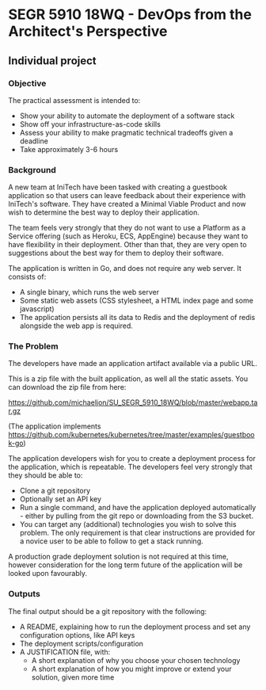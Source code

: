 # SEGR 5910 18WQ - DevOps from the Architect's Perspective

## Individual project

### Objective

The practical assessment is intended to:

* Show your ability to automate the deployment of a software stack
* Show off your infrastructure-as-code skills
* Assess your ability to make pragmatic technical tradeoffs given a deadline
* Take approximately 3-6 hours

### Background

A new team at IniTech have been tasked with creating a guestbook application so that users can leave feedback about their experience with IniTech's software. They have created a Minimal Viable Product and now wish to determine the best way to deploy their application.

The team feels very strongly that they do not want to use a Platform as a Service offering (such as Heroku, ECS, AppEngine) because they want to have flexibility in their deployment. Other than that, they are very open to suggestions about the best way for them to deploy their software.

The application is written in Go, and does not require any web server. It consists of:

* A single binary, which runs the web server
* Some static web assets (CSS stylesheet, a HTML index page and some javascript)
* The application persists all its data to Redis and the deployment of redis alongside the web app is required.


### The Problem

The developers have made an application artifact available via a public URL.

This is a zip file with the built application, as well all the static assets. You can download the zip file from here:

https://github.com/michaeljon/SU_SEGR_5910_18WQ/blob/master/webapp.tar.gz

(The application implements https://github.com/kubernetes/kubernetes/tree/master/examples/guestbook-go)

The application developers wish for you to create a deployment process for the application, which is repeatable. The developers feel very strongly that they should be able to:

* Clone a git repository
* Optionally set an API key
* Run a single command, and have the application deployed automatically - either by pulling from the git repo or downloading from the S3 bucket.
* You can target any (additional) technologies you wish to solve this problem. The only requirement is that clear instructions are provided for a novice user to be able to follow to get a stack running.

A production grade deployment solution is not required at this time, however consideration for the long term future of the application will be looked upon favourably.

### Outputs
The final output should be a git repository with the following:

* A README, explaining how to run the deployment process and set any configuration options, like API keys
* The deployment scripts/configuration
* A JUSTIFICATION file, with:
    * A short explanation of why you choose your chosen technology
    * A short explanation of how you might improve or extend your solution, given more time
